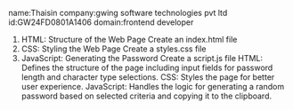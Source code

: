 name:Thaisin
company:gwing software technologies pvt ltd
id:GW24FD0801A1406
domain:frontend developer
1. HTML: Structure of the Web Page
Create an index.html file
2. CSS: Styling the Web Page
Create a styles.css file
3. JavaScript: Generating the Password
Create a script.js file
HTML: Defines the structure of the page including input fields for password length and character type selections.
CSS: Styles the page for better user experience.
JavaScript: Handles the logic for generating a random password based on selected criteria and copying it to the clipboard.
